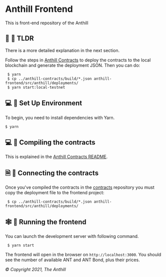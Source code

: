 # Anthill Frontend

This is front-end repository of the Anthill

## 🚄 🐜 TLDR

There is a more detailed explanation in the next section.

Follow the steps in [Anthill Contracts](https://github.com/theanthill/anthill-contracts) to deploy the contracts to the local blockchain and generate the deployment JSON. Then you
can do:

```
 $ yarn
 $ cp ../anthill-contracts/build/*.json anthill-frontend/src/anthill/deployments/
 $ yarn start:local-testnet
```

## 💻 🐜 Set Up Environment

To begin, you need to install dependencies with Yarn.

```
$ yarn
```

## 💻 🐜 Compiling the contracts

This is explained in the [Anthill Contracts README](https://github.com/theanthill/anthill-contracts/blob/master/README.md).

## 🗎 🐜 Connecting the contracts

Once you've compiled the contracts in the [contracts](https://github.com/theanthill/anthill-contracts) repository you must copy the deployment file to the frontend project:

```
 $ cp ../anthill-contracts/build/*.json anthill-frontend/src/anthill/deployments/
```

## 🕸 🐜 Running the frontend

You can launch the development server with following command.

```
 $ yarn start
```

The frontend will open in the browser on `http://localhost:3000`. You should see the number of available ANT and ANT Bond, plus their prices.

_© Copyright 2021, The Anthill_
